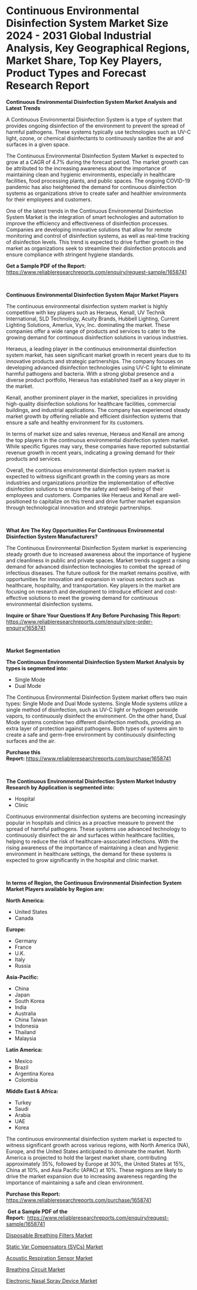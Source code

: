 <p><h1>Continuous Environmental Disinfection System Market Size 2024 - 2031 Global Industrial Analysis, Key Geographical Regions, Market Share, Top Key Players, Product Types and Forecast Research Report</h1></p><p><strong>Continuous Environmental Disinfection System Market Analysis and Latest Trends</strong></p>
<p><p>A Continuous Environmental Disinfection System is a type of system that provides ongoing disinfection of the environment to prevent the spread of harmful pathogens. These systems typically use technologies such as UV-C light, ozone, or chemical disinfectants to continuously sanitize the air and surfaces in a given space.</p><p>The Continuous Environmental Disinfection System Market is expected to grow at a CAGR of 4.7% during the forecast period. The market growth can be attributed to the increasing awareness about the importance of maintaining clean and hygienic environments, especially in healthcare facilities, food processing plants, and public spaces. The ongoing COVID-19 pandemic has also heightened the demand for continuous disinfection systems as organizations strive to create safer and healthier environments for their employees and customers.</p><p>One of the latest trends in the Continuous Environmental Disinfection System Market is the integration of smart technologies and automation to improve the efficiency and effectiveness of disinfection processes. Companies are developing innovative solutions that allow for remote monitoring and control of disinfection systems, as well as real-time tracking of disinfection levels. This trend is expected to drive further growth in the market as organizations seek to streamline their disinfection protocols and ensure compliance with stringent hygiene standards.</p></p>
<p><strong>Get a Sample PDF of the Report:&nbsp;</strong> <a href="https://www.reliableresearchreports.com/enquiry/request-sample/1658741">https://www.reliableresearchreports.com/enquiry/request-sample/1658741</a></p>
<p>&nbsp;</p>
<p><strong>Continuous Environmental Disinfection System Major Market Players</strong></p>
<p><p>The continuous environmental disinfection system market is highly competitive with key players such as Heraeus, Kenall, UV Technik International, SLD Technology, Acuity Brands, Hubbell Lighting, Current Lighting Solutions, Amerlux, Vyv, Inc. dominating the market. These companies offer a wide range of products and services to cater to the growing demand for continuous disinfection solutions in various industries.</p><p>Heraeus, a leading player in the continuous environmental disinfection system market, has seen significant market growth in recent years due to its innovative products and strategic partnerships. The company focuses on developing advanced disinfection technologies using UV-C light to eliminate harmful pathogens and bacteria. With a strong global presence and a diverse product portfolio, Heraeus has established itself as a key player in the market.</p><p>Kenall, another prominent player in the market, specializes in providing high-quality disinfection solutions for healthcare facilities, commercial buildings, and industrial applications. The company has experienced steady market growth by offering reliable and efficient disinfection systems that ensure a safe and healthy environment for its customers.</p><p>In terms of market size and sales revenue, Heraeus and Kenall are among the top players in the continuous environmental disinfection system market. While specific figures may vary, these companies have reported substantial revenue growth in recent years, indicating a growing demand for their products and services.</p><p>Overall, the continuous environmental disinfection system market is expected to witness significant growth in the coming years as more industries and organizations prioritize the implementation of effective disinfection solutions to ensure the safety and well-being of their employees and customers. Companies like Heraeus and Kenall are well-positioned to capitalize on this trend and drive further market expansion through technological innovation and strategic partnerships.</p></p>
<p>&nbsp;</p>
<p><strong>What Are The Key Opportunities For Continuous Environmental Disinfection System Manufacturers?</strong></p>
<p><p>The Continuous Environmental Disinfection System market is experiencing steady growth due to increased awareness about the importance of hygiene and cleanliness in public and private spaces. Market trends suggest a rising demand for advanced disinfection technologies to combat the spread of infectious diseases. The future outlook for the market remains positive, with opportunities for innovation and expansion in various sectors such as healthcare, hospitality, and transportation. Key players in the market are focusing on research and development to introduce efficient and cost-effective solutions to meet the growing demand for continuous environmental disinfection systems.</p></p>
<p><strong>Inquire or Share Your Questions If Any Before Purchasing This Report:</strong> <a href="https://www.reliableresearchreports.com/enquiry/pre-order-enquiry/1658741">https://www.reliableresearchreports.com/enquiry/pre-order-enquiry/1658741</a></p>
<p>&nbsp;</p>
<p><strong>Market Segmentation</strong></p>
<p><strong>The Continuous Environmental Disinfection System Market Analysis by types is segmented into:</strong></p>
<p><ul><li>Single Mode</li><li>Dual Mode</li></ul></p>
<p><p>The Continuous Environmental Disinfection System market offers two main types: Single Mode and Dual Mode systems. Single Mode systems utilize a single method of disinfection, such as UV-C light or hydrogen peroxide vapors, to continuously disinfect the environment. On the other hand, Dual Mode systems combine two different disinfection methods, providing an extra layer of protection against pathogens. Both types of systems aim to create a safe and germ-free environment by continuously disinfecting surfaces and the air.</p></p>
<p><strong>Purchase this Report:&nbsp;</strong><a href="https://www.reliableresearchreports.com/purchase/1658741">https://www.reliableresearchreports.com/purchase/1658741</a></p>
<p>&nbsp;</p>
<p><strong>The Continuous Environmental Disinfection System Market Industry Research by Application is segmented into:</strong></p>
<p><ul><li>Hospital</li><li>Clinic</li></ul></p>
<p><p>Continuous environmental disinfection systems are becoming increasingly popular in hospitals and clinics as a proactive measure to prevent the spread of harmful pathogens. These systems use advanced technology to continuously disinfect the air and surfaces within healthcare facilities, helping to reduce the risk of healthcare-associated infections. With the rising awareness of the importance of maintaining a clean and hygienic environment in healthcare settings, the demand for these systems is expected to grow significantly in the hospital and clinic market.</p></p>
<p>&nbsp;</p>
<p><strong>In terms of Region, the Continuous Environmental Disinfection System Market Players available by Region are:</strong></p>
<p>
    <p> <strong> North America: </strong>
        <ul>
            <li>United States</li>
            <li>Canada</li>
        </ul>
        </p> 
    <p> <strong> Europe: </strong>
        <ul>
            <li>Germany</li>
            <li>France</li>
            <li>U.K.</li>
            <li>Italy</li>
            <li>Russia</li>
        </ul>
        </p> 
    <p> <strong> Asia-Pacific: </strong>
        <ul>
            <li>China</li>
            <li>Japan</li>
            <li>South Korea</li>
            <li>India</li>
            <li>Australia</li>
            <li>China Taiwan</li>
            <li>Indonesia</li>
            <li>Thailand</li>
            <li>Malaysia</li>
        </ul>
        </p> 
    <p> <strong> Latin America: </strong>
        <ul>
            <li>Mexico</li>
            <li>Brazil</li>
            <li>Argentina Korea</li>
            <li>Colombia</li>
        </ul>
        </p> 
    <p> <strong> Middle East & Africa: </strong>
        <ul>
            <li>Turkey</li>
            <li>Saudi</li>
            <li>Arabia</li>
            <li>UAE</li>
            <li>Korea</li>
        </ul>
    </p>
    </p>
<p><p>The continuous environmental disinfection system market is expected to witness significant growth across various regions, with North America (NA), Europe, and the United States anticipated to dominate the market. North America is projected to hold the largest market share, contributing approximately 35%, followed by Europe at 30%, the United States at 15%, China at 10%, and Asia Pacific (APAC) at 10%. These regions are likely to drive the market expansion due to increasing awareness regarding the importance of maintaining a safe and clean environment.</p></p>
<p><strong>Purchase this Report: </strong><a href="https://www.reliableresearchreports.com/purchase/1658741">https://www.reliableresearchreports.com/purchase/1658741</a></p>
<p>&nbsp;<strong>Get a Sample PDF of the Report:&nbsp;&nbsp;</strong><a href="https://www.reliableresearchreports.com/enquiry/request-sample/1658741">https://www.reliableresearchreports.com/enquiry/request-sample/1658741</a></p>
<p><strong></strong></p>
<p><p><a href="https://medium.com/@shanatromp/disposable-breathing-filters-market-insight-market-trends-growth-forecasted-from-2024-to-2031-2d48b4e15aef">Disposable Breathing Filters Market</a></p><p><a href="https://github.com/Sinjinluong3e0awx2m195k76/Market-Research-Report-List-1/blob/main/static-var-compensators-svcs-market.md">Static Var Compensators (SVCs) Market</a></p><p><a href="https://medium.com/@shanatromp/acoustic-respiration-sensor-market-size-reveals-the-best-marketing-channels-in-global-industry-8e4f95347d02">Acoustic Respiration Sensor Market</a></p><p><a href="https://medium.com/@shanatromp/breathing-circuit-market-competitive-analysis-market-trends-and-forecast-to-2031-955dc62ef927">Breathing Circuit Market</a></p><p><a href="https://medium.com/@shanatromp/decoding-electronic-nasal-spray-device-market-metrics-market-share-trends-and-growth-patterns-ff74aa295d9a">Electronic Nasal Spray Device Market</a></p></p>